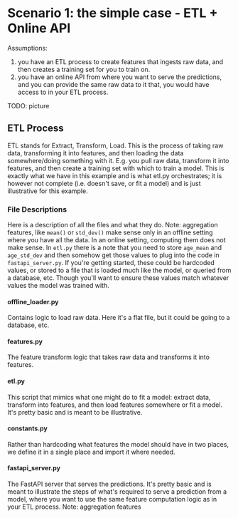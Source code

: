 # Scenario 1: the simple case - ETL + Online API
Assumptions:
1. you have an ETL process to create features that ingests raw data, and then creates a training set for you to train on.
2. you have an online API from where you want to serve the predictions, and you can provide the same raw data to it that,
you would have access to in your ETL process.

TODO: picture

## ETL Process
ETL stands for Extract, Transform, Load. This is the process of taking raw data, transforming it into features,
and then loading the data somewhere/doing something with it. E.g. you pull raw data, transform it into features,
and then create a training set with which to train a model. This is exactly what we have in this example and is
what etl.py orchestrates; it is however not complete (i.e. doesn't save, or fit a model) and is just illustrative
for this example.

### File Descriptions
Here is a description of all the files and what they do.
Note: aggregation features, like `mean()` or `std_dev()` make sense only in an
offline setting where you have all the data. In an online setting, computing them
does not make sense. In `etl.py` there is a note that you need to store `age_mean` and
`age_std_dev` and then somehow get those values to plug into the code in `fastapi_server.py`.
If you're getting started, these could be hardcoded values, or stored to a file that
is loaded much like the model, or queried from a database, etc. Though you'll want
to ensure these values match whatever values the model was trained with.

#### offline_loader.py
Contains logic to load raw data. Here it's a flat file, but it could be going
to a database, etc.

#### features.py
The feature transform logic that takes raw data and transforms it into features.

#### etl.py
This script that mimics what one might do to fit a model: extract data, transform into features,
and then load features somewhere or fit a model. It's pretty basic and is meant
to be illustrative.

#### constants.py
Rather than hardcoding what features the model should have in two places, we define
it in a single place and import it where needed.

#### fastapi_server.py
The FastAPI server that serves the predictions. It's pretty basic and is meant to
illustrate the steps of what's required to serve a prediction from a model, where
you want to use the same feature computation logic as in your ETL process.
Note: aggregation features

